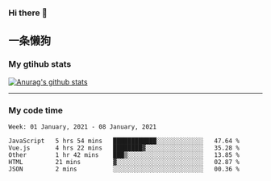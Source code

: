 ### Hi there 👋

## 一条懒狗
<!--
**kiss-me-quickly/kiss-me-quickly** is a ✨ _special_ ✨ repository because its `README.md` (this file) appears on your GitHub profile.

Here are some ideas to get you started:

- 🔭 I’m currently working on ...
- 🌱 I’m currently learning ...
- 👯 I’m looking to collaborate on ...
- 🤔 I’m looking for help with ...
- 💬 Ask me about ...
- 📫 How to reach me: ...
- 😄 Pronouns: ...
- ⚡ Fun fact: ...
-->


### My gtihub stats

[![Anurag's github stats](https://github-readme-stats.vercel.app/api?username=kiss-me-quickly)](https://github.com/anuraghazra/github-readme-stats)

***

### My code time

<!--START_SECTION:waka-->
```text
Week: 01 January, 2021 - 08 January, 2021

JavaScript   5 hrs 54 mins   ████████████░░░░░░░░░░░░░   47.64 % 
Vue.js       4 hrs 22 mins   ████████▓░░░░░░░░░░░░░░░░   35.28 % 
Other        1 hr 42 mins    ███▒░░░░░░░░░░░░░░░░░░░░░   13.85 % 
HTML         21 mins         ▓░░░░░░░░░░░░░░░░░░░░░░░░   02.87 % 
JSON         2 mins          ░░░░░░░░░░░░░░░░░░░░░░░░░   00.36 % 
```
<!--END_SECTION:waka-->
